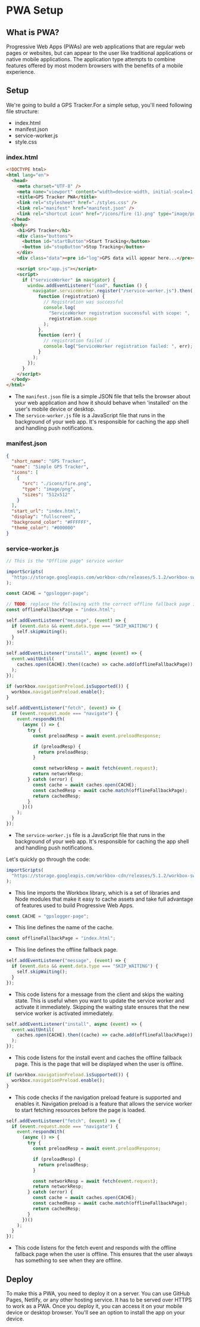 # PWA Setup

## What is PWA?

Progressive Web Apps (PWAs) are web applications that are regular web pages or websites, but can appear to the user like traditional applications or native mobile applications. The application type attempts to combine features offered by most modern browsers with the benefits of a mobile experience.

## Setup

We're going to build a GPS Tracker.For a simple setup, you'll need following file structure:

- index.html
- manifest.json
- service-worker.js
- style.css

### index.html

```html
<!DOCTYPE html>
<html lang="en">
  <head>
    <meta charset="UTF-8" />
    <meta name="viewport" content="width=device-width, initial-scale=1.0" />
    <title>GPS Tracker PWA</title>
    <link rel="stylesheet" href="./styles.css" />
    <link rel="manifest" href="manifest.json" />
    <link rel="shortcut icon" href="/icons/fire (1).png" type="image/png" />
  </head>
  <body>
    <h1>GPS Tracker</h1>
    <div class="buttons">
      <button id="startButton">Start Tracking</button>
      <button id="stopButton">Stop Tracking</button>
    </div>
    <div class="data"><pre id="log">GPS data will appear here...</pre></div>

    <script src="app.js"></script>
    <script>
      if ("serviceWorker" in navigator) {
        window.addEventListener("load", function () {
          navigator.serviceWorker.register("/service-worker.js").then(
            function (registration) {
              // Registration was successful
              console.log(
                "ServiceWorker registration successful with scope: ",
                registration.scope
              );
            },
            function (err) {
              // registration failed :(
              console.log("ServiceWorker registration failed: ", err);
            }
          );
        });
      }
    </script>
  </body>
</html>
```

- The `manifest.json` file is a simple JSON file that tells the browser about your web application and how it should behave when 'installed' on the user's mobile device or desktop.
- The `service-worker.js` file is a JavaScript file that runs in the background of your web app. It's responsible for caching the app shell and handling push notifications.

### manifest.json

```json
{
  "short_name": "GPS Tracker",
  "name": "Simple GPS Tracker",
  "icons": [
    {
      "src": "./icons/fire.png",
      "type": "image/png",
      "sizes": "512x512"
    }
  ],
  "start_url": "index.html",
  "display": "fullscreen",
  "background_color": "#FFFFFF",
  "theme_color": "#000000"
}
```

### service-worker.js

```javascript
// This is the "Offline page" service worker

importScripts(
  "https://storage.googleapis.com/workbox-cdn/releases/5.1.2/workbox-sw.js"
);

const CACHE = "gpslogger-page";

// TODO: replace the following with the correct offline fallback page i.e.: const offlineFallbackPage = "offline.html";
const offlineFallbackPage = "index.html";

self.addEventListener("message", (event) => {
  if (event.data && event.data.type === "SKIP_WAITING") {
    self.skipWaiting();
  }
});

self.addEventListener("install", async (event) => {
  event.waitUntil(
    caches.open(CACHE).then((cache) => cache.add(offlineFallbackPage))
  );
});

if (workbox.navigationPreload.isSupported()) {
  workbox.navigationPreload.enable();
}

self.addEventListener("fetch", (event) => {
  if (event.request.mode === "navigate") {
    event.respondWith(
      (async () => {
        try {
          const preloadResp = await event.preloadResponse;

          if (preloadResp) {
            return preloadResp;
          }

          const networkResp = await fetch(event.request);
          return networkResp;
        } catch (error) {
          const cache = await caches.open(CACHE);
          const cachedResp = await cache.match(offlineFallbackPage);
          return cachedResp;
        }
      })()
    );
  }
});
```

- The `service-worker.js` file is a JavaScript file that runs in the background of your web app. It's responsible for caching the app shell and handling push notifications.

Let's quickly go through the code:

```javascript
importScripts(
  "https://storage.googleapis.com/workbox-cdn/releases/5.1.2/workbox-sw.js"
);
```

- This line imports the Workbox library, which is a set of libraries and Node modules that make it easy to cache assets and take full advantage of features used to build Progressive Web Apps.

```javascript
const CACHE = "gpslogger-page";
```

- This line defines the name of the cache.

```javascript
const offlineFallbackPage = "index.html";
```

- This line defines the offline fallback page.

```javascript
self.addEventListener("message", (event) => {
  if (event.data && event.data.type === "SKIP_WAITING") {
    self.skipWaiting();
  }
});
```

- This code listens for a message from the client and skips the waiting state. This is useful when you want to update the service worker and activate it immediately. Skipping the waiting state ensures that the new service worker is activated immediately.

```javascript
self.addEventListener("install", async (event) => {
  event.waitUntil(
    caches.open(CACHE).then((cache) => cache.add(offlineFallbackPage))
  );
});
```

- This code listens for the install event and caches the offline fallback page. This is the page that will be displayed when the user is offline.

```javascript
if (workbox.navigationPreload.isSupported()) {
  workbox.navigationPreload.enable();
}
```

- This code checks if the navigation preload feature is supported and enables it. Navigation preload is a feature that allows the service worker to start fetching resources before the page is loaded.

```javascript
self.addEventListener("fetch", (event) => {
  if (event.request.mode === "navigate") {
    event.respondWith(
      (async () => {
        try {
          const preloadResp = await event.preloadResponse;

          if (preloadResp) {
            return preloadResp;
          }

          const networkResp = await fetch(event.request);
          return networkResp;
        } catch (error) {
          const cache = await caches.open(CACHE);
          const cachedResp = await cache.match(offlineFallbackPage);
          return cachedResp;
        }
      })()
    );
  }
});
```

- This code listens for the fetch event and responds with the offline fallback page when the user is offline. This ensures that the user always has something to see when they are offline.

## Deploy

To make this a PWA, you need to deploy it on a server. You can use GitHub Pages, Netlify, or any other hosting service. It has to be served over HTTPS to work as a PWA. Once you deploy it, you can access it on your mobile device or desktop browser. You'll see an option to install the app on your device.
